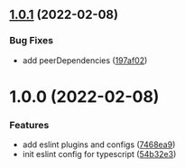 ## [1.0.1](https://github.com/releaseband/eslint-config-typescript/compare/v1.0.0...v1.0.1) (2022-02-08)


### Bug Fixes

* add peerDependencies ([197af02](https://github.com/releaseband/eslint-config-typescript/commit/197af02e4940b71a4c48467fa341f28833140cf7))

# 1.0.0 (2022-02-08)


### Features

* add eslint plugins and configs ([7468ea9](https://github.com/releaseband/eslint-config-typescript/commit/7468ea9b51718a7c11a45f8ec140895fda0ddc9f))
* init eslint config for typescript ([54b32e3](https://github.com/releaseband/eslint-config-typescript/commit/54b32e3306248443632f0dbbda2f8b11dab6c521))

